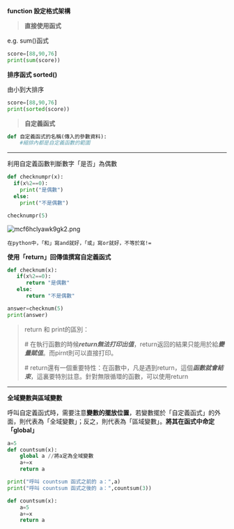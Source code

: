 **function 設定格式架構**

> **直接使用函式**

e.g. sum()函式

```python
score=[88,90,76]
print(sum(score))
```

**排序函式 sorted()**

由小到大排序

```python
score=[88,90,76]
print(sorted(score))
```

> **自定義函式**

```python
def 自定義函式的名稱(傳入的參數資料):
	#縮排內都是自定義函數的範圍
```

-----

利用自定義函數判斷數字「是否」為偶數

```python
def checknumpr(x):
  if(x%2==0):
    print("是偶數")
  else:
    print("不是偶數")

checknumpr(5)
```

![mcf6hclyawk9gk2.png](https://github.com/sakana-fish-owo/coding_lesson/blob/main/hiskio/codefree/Python%20%E9%80%B2%E9%9A%8E%E7%AF%87/img/mcf6hclyawk9gk2.png?raw=true)

`在python中，「和」寫and就好，「或」寫or就好，不等於寫!=`

**使用「return」回傳值撰寫自定義函式**

```python
def checknum(x):
   if(x%2==0):
      return "是偶數"
   else:
      return "不是偶數"

answer=checknum(5)
print(answer)
```

>  return 和 print的區別：
>  
> \# 在執行函數的時候***return無法打印出值***，return返回的結果只能用於給***變量賦值***。而pirnt則可以直接打印。
> 
> \# return還有一個重要特性：在函數中，凡是遇到return，這個***函數就會結束***，這裏要特別註意。針對無限循環的函數，可以使用return

-----

**全域變數與區域變數**

呼叫自定義函式時，需要注意**變數的擺放位置**，若變數擺於「自定義函式」的外面，則代表為「全域變數」；反之，則代表為「區域變數」。**將其在函式中命定「global」**

```python
a=5
def countsum(x):
    global a //將a定為全域變數
    a+=x
    return a

print("呼叫 countsum 函式之前的 a：",a)
print("呼叫 countsum 函式之後的 a：",countsum(3))
```

```python
def countsum(x):
    a=5
    a+=x
    return a
```

